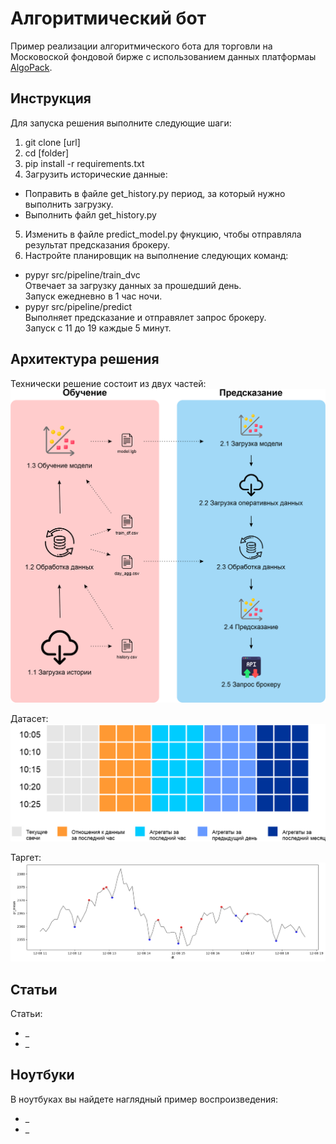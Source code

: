 # Алгоритмический бот

Пример реализации алгоритмического бота для торговли на Московоской фондовой бирже с использованием данных платформаы [AlgoPack](https://www.moex.com/ru/algopack).

## Инструкция
Для запуска решения выполните следующие шаги:
1. git clone [url]
2. cd [folder]
3. pip install -r requirements.txt
4. Загрузить исторические данные:
- Поправить в файле get_history.py период, за который нужно выполнить загрузку.
- Выполнить файл get_history.py
5. Изменить в файле predict_model.py фнукцию, чтобы отправляла результат предсказания брокеру.
6. Настройте планировщик на выполнение следующих команд:
- pypyr src/pipeline/train_dvc </br>
Отвечает за загрузку данных за прошедший день.</br>
Запуск ежедневно в 1 час ночи.
- pypyr src/pipeline/predict </br>
Выполняет предсказание и отправялет запрос брокеру.</br>
Запуск с 11 до 19 каждые 5 минут.


## Архитектура решения
Технически решение состоит из двух частей:
<img src="https://github.com/slivka83/algopack_simple_bot/blob/main/docs/img/pipeline.png?raw=tru" alt="Архитектура решения" width="600"/>

Датасет:
<img src="https://github.com/slivka83/algopack_simple_bot/blob/main/docs/img/dataset.png?raw=true" alt="Датасет" width="600"/>

Таргет:
<img src="https://github.com/slivka83/algopack_simple_bot/blob/main/docs/img/target.png?raw=true" alt="Таргет"/>



## Статьи
Статьи:
- _
- _

## Ноутбуки
В ноутбуках вы найдете наглядный пример воспроизведения:
- _
- _